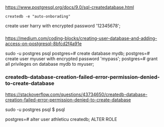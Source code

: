 https://www.postgresql.org/docs/9.0/sql-createdatabase.html 

```
createdb -e "auto-onborading"
```

 

create user harry with encrypted password '12345678';


##### 
https://medium.com/coding-blocks/creating-user-database-and-adding-access-on-postgresql-8bfcd2f4a91e

sudo -u postgres psql
postgres=# create database mydb;
postgres=# create user myuser with encrypted password 'mypass';
postgres=# grant all privileges on database mydb to myuser;


### createdb-database-creation-failed-error-permission-denied-to-create-database
https://stackoverflow.com/questions/43734650/createdb-database-creation-failed-error-permission-denied-to-create-database

sudo -u postgres psql
$ psql

postgres=# alter user athleticu createdb;
ALTER ROLE